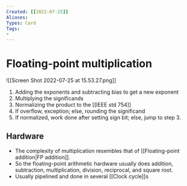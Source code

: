```yaml
---
Created: [[2022-07-25]]
Aliases: 
Types: Card
Tags: 
- 
---
```

# Floating-point multiplication
![[Screen Shot 2022-07-25 at 15.53.27.png]]
1. Adding the exponents and subtracting bias to get a new exponent
2. Multiplying the significands
3. Normalizing the product to the [[IEEE std 754]]
4. If overflow, exception; else, rounding the significand
5. If normalized, work done after setting sign bit; else, jump to step 3. 

## Hardware
- The complexity of multiplication resembles that of [[Floating-point addition|FP addition]]. 
- So the floating-point arithmetic hardware usually does addition, subtraction, multiplication, division, reciprocal, and square root. 
- Usually pipelined and done in several [[Clock cycle]]s